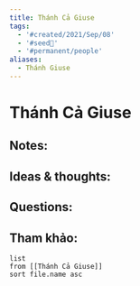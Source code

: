 ```yaml
---
title: Thánh Cả Giuse
tags:
  - '#created/2021/Sep/08'
  - '#seed🥜'
  - '#permanent/people'
aliases:
  - Thánh Giuse
---
```

# Thánh Cả Giuse

## Notes:


## Ideas & thoughts:

## Questions:


## Tham khảo:
```dataview
list
from [[Thánh Cả Giuse]]
sort file.name asc
```